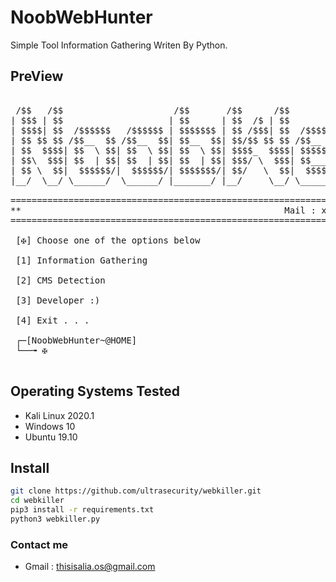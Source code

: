 # NoobWebHunter
Simple Tool Information Gathering Writen By Python.

## PreView
<pre>

 /$$   /$$                     /$$       /$$      /$$           /$$       /$$   /$$                       /$$                        
| $$$ | $$                    | $$      | $$  /$ | $$          | $$      | $$  | $$                      | $$                        
| $$$$| $$  /$$$$$$   /$$$$$$ | $$$$$$$ | $$ /$$$| $$  /$$$$$$ | $$$$$$$ | $$  | $$ /$$   /$$ /$$$$$$$  /$$$$$$    /$$$$$$   /$$$$$$ 
| $$ $$ $$ /$$__  $$ /$$__  $$| $$__  $$| $$/$$ $$ $$ /$$__  $$| $$__  $$| $$$$$$$$| $$  | $$| $$__  $$|_  $$_/   /$$__  $$ /$$__  $$
| $$  $$$$| $$  \ $$| $$  \ $$| $$  \ $$| $$$$_  $$$$| $$$$$$$$| $$  \ $$| $$__  $$| $$  | $$| $$  \ $$  | $$    | $$$$$$$$| $$  \__/
| $$\  $$$| $$  | $$| $$  | $$| $$  | $$| $$$/ \  $$$| $$_____/| $$  | $$| $$  | $$| $$  | $$| $$  | $$  | $$ /$$| $$_____/| $$      
| $$ \  $$|  $$$$$$/|  $$$$$$/| $$$$$$$/| $$/   \  $$|  $$$$$$$| $$$$$$$/| $$  | $$|  $$$$$$/| $$  | $$  |  $$$$/|  $$$$$$$| $$      
|__/  \__/ \______/  \______/ |_______/ |__/     \__/ \_______/|_______/ |__/  |__/ \______/ |__/  |__/   \___/   \_______/|__/      
                                                                                                                                     
=====================================================================================================================================
**                                                  Mail : xxnbkillerxx@gmail.com                                                  **
=====================================================================================================================================
            
 [✠] Choose one of the options below 

 [1] Information Gathering

 [2] CMS Detection

 [3] Developer :)

 [4] Exit . . .

 ┌─[NoobWebHunter~@HOME]
 └──╼ ✠

</pre>

## Operating Systems Tested
- Kali Linux 2020.1
- Windows 10
- Ubuntu 19.10

## Install
```bash
git clone https://github.com/ultrasecurity/webkiller.git
cd webkiller
pip3 install -r requirements.txt
python3 webkiller.py 
```

### Contact me
- Gmail : thisisalia.os@gmail.com
